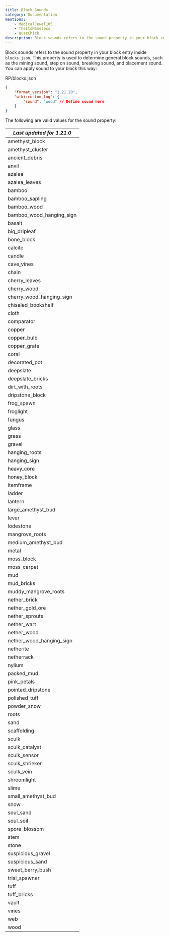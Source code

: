 ```yaml
---
title: Block Sounds
category: Documentation
mentions:
    - MedicalJewel105
    - TheItsNameless
    - QuazChick
description: Block sounds refers to the sound property in your block entry inside blocks.json.
---
```


Block sounds refers to the sound property in your block entry inside `blocks.json`.
This property is used to determine general block sounds, such as the mining sound, step on sound, breaking sound, and placement sound. You can apply sound to your block this way:

<CodeHeader>RP/blocks.json</CodeHeader>

```json
{
    "format_version": "1.21.20",
    "wiki:custom_log": {
        "sound": "wood" // Define sound here
    }
}
```

The following are valid values for the sound property:

<!-- page_dumper_start -->

| _Last updated for 1.21.0_ |
| ------------------------- |
| amethyst_block            |
| amethyst_cluster          |
| ancient_debris            |
| anvil                     |
| azalea                    |
| azalea_leaves             |
| bamboo                    |
| bamboo_sapling            |
| bamboo_wood               |
| bamboo_wood_hanging_sign  |
| basalt                    |
| big_dripleaf              |
| bone_block                |
| calcite                   |
| candle                    |
| cave_vines                |
| chain                     |
| cherry_leaves             |
| cherry_wood               |
| cherry_wood_hanging_sign  |
| chiseled_bookshelf        |
| cloth                     |
| comparator                |
| copper                    |
| copper_bulb               |
| copper_grate              |
| coral                     |
| decorated_pot             |
| deepslate                 |
| deepslate_bricks          |
| dirt_with_roots           |
| dripstone_block           |
| frog_spawn                |
| froglight                 |
| fungus                    |
| glass                     |
| grass                     |
| gravel                    |
| hanging_roots             |
| hanging_sign              |
| heavy_core                |
| honey_block               |
| itemframe                 |
| ladder                    |
| lantern                   |
| large_amethyst_bud        |
| lever                     |
| lodestone                 |
| mangrove_roots            |
| medium_amethyst_bud       |
| metal                     |
| moss_block                |
| moss_carpet               |
| mud                       |
| mud_bricks                |
| muddy_mangrove_roots      |
| nether_brick              |
| nether_gold_ore           |
| nether_sprouts            |
| nether_wart               |
| nether_wood               |
| nether_wood_hanging_sign  |
| netherite                 |
| netherrack                |
| nylium                    |
| packed_mud                |
| pink_petals               |
| pointed_dripstone         |
| polished_tuff             |
| powder_snow               |
| roots                     |
| sand                      |
| scaffolding               |
| sculk                     |
| sculk_catalyst            |
| sculk_sensor              |
| sculk_shrieker            |
| sculk_vein                |
| shroomlight               |
| slime                     |
| small_amethyst_bud        |
| snow                      |
| soul_sand                 |
| soul_soil                 |
| spore_blossom             |
| stem                      |
| stone                     |
| suspicious_gravel         |
| suspicious_sand           |
| sweet_berry_bush          |
| trial_spawner             |
| tuff                      |
| tuff_bricks               |
| vault                     |
| vines                     |
| web                       |
| wood                      |

<!-- page_dumper_end -->
